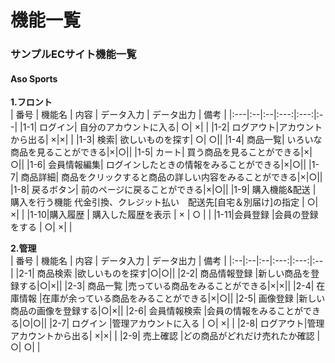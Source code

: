 # 機能一覧
### サンプルECサイト機能一覧
#### Aso Sports
**1.フロント**  
 | 番号 | 機能名 | 内容 | データ入力 | データ出力 | 備考 |
 |:---|:--|:--|:---:|:---:|:--|
 |1-1| ログイン|  自分のアカウントに入る| ○| ×| |
 |1-2| ログアウト|アカウントから出る| ×|×| |
 |1-3| 検索| 欲しいものを探す| ○| ○||
 |1-4| 商品一覧| いろいな商品を見ることができる|×|○||
 |1-5| カート| 買う商品を見ることができる|×|○||
 |1-6| 会員情報編集| ログインしたときの情報をみることができる|×|○||
 |1-7| 商品詳細| 商品をクリックすると商品の詳しい内容をみることができる|×|○||
 |1-8| 戻るボタン| 前のページに戻ることができる|×|○||
 |1-9| 購入機能&配送 | 購入を行う機能 代金引換、クレジット払い　配送先[自宅＆別届け]の指定 | ○| ×| |
 |1-10|購入履歴 | 購入した履歴を表示 | × | ○ | |
 |1-11|会員登録 |会員の登録をする | ○| ×| |
 
 **2.管理**  
 | 番号 | 機能名 | 内容 | データ入力 | データ出力 | 備考 |
 |:--|:--|:--|:---:|:---:|:--|
 |2-1| 商品検索 |欲しいものを探す|○|○||
 |2-2| 商品情報登録 |新しい商品を登録する|○|×||
 |2-3| 商品一覧 |売っている商品をみることができる|×|×||
 |2-4| 在庫情報 |在庫が余っている商品をみることができる|×|○||
 |2-5| 画像登録 |新しい商品の画像を登録する|○|×||
 |2-6| 会員情報検索 |会員の情報をみることができる|○|○||
 |2-7| ログイン |管理アカウントに入る | ○| ×| |
 |2-8| ログアウト|管理アカウントから出る| ×|×| |
 |2-9| 売上確認 |どの商品がどれだけ売れたか確認 | ○| ○| |

